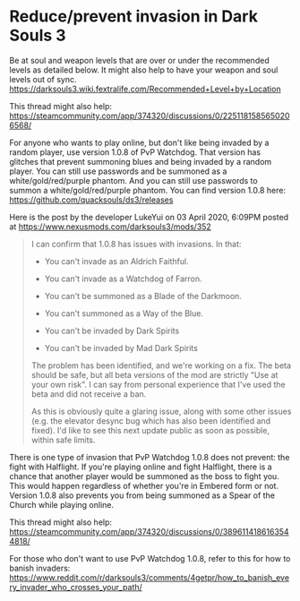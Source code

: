 # Reduce/prevent invasion in Dark Souls 3
Be at soul and weapon levels that are over or under the recommended levels as detailed below. It might also help to have your weapon and soul levels out of sync.
https://darksouls3.wiki.fextralife.com/Recommended+Level+by+Location

This thread might also help:
https://steamcommunity.com/app/374320/discussions/0/2251181585650206568/

For anyone who wants to play online, but don't like being invaded by a random player, use version 1.0.8 of PvP Watchdog. That version has glitches that prevent summoning blues and being invaded by a random player. You can still use passwords and be summoned as a white/gold/red/purple phantom. And you can still use passwords to summon a white/gold/red/purple phantom. You can find version 1.0.8 here:
https://github.com/quacksouls/ds3/releases

Here is the post by the developer LukeYui on 03 April 2020, 6:09PM posted at
https://www.nexusmods.com/darksouls3/mods/352

> I can confirm that 1.0.8 has issues with invasions. In that:
> 
> - You can't invade as an Aldrich Faithful.
> - You can't invade as a Watchdog of Farron.
> - You can't be summoned as a Blade of the Darkmoon.
> - You can't summoned as a Way of the Blue.
> 
> - You can't be invaded by Dark Spirits
> - You can't be invaded by Mad Dark Spirits
> 
> The problem has been identified, and we're working on a fix. The beta should be safe, but all beta versions of the mod are strictly "Use at your own risk". I can say from personal experience that I've used the beta and did not receive a ban.
> 
> As this is obviously quite a glaring issue, along with some other issues (e.g. the elevator desync bug which has also been identified and fixed). I'd like to see this next update public as soon as possible, within safe limits.

There is one type of invasion that PvP Watchdog 1.0.8 does not prevent: the fight with Halflight. If you're playing online and fight Halflight, there is a chance that another player would be summoned as the boss to fight you. This would happen regardless of whether you're in Embered form or not. Version 1.0.8 also prevents you from being summoned as a Spear of the Church while playing online.

This thread might also help:
https://steamcommunity.com/app/374320/discussions/0/3896114186163544818/

For those who don't want to use PvP Watchdog 1.0.8, refer to this for how to banish invaders:
https://www.reddit.com/r/darksouls3/comments/4getpr/how_to_banish_every_invader_who_crosses_your_path/
